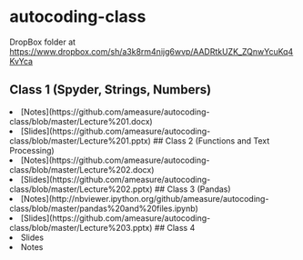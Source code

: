 autocoding-class
================

DropBox folder at https://www.dropbox.com/sh/a3k8rm4nijg6wvp/AADRtkUZK_ZQnwYcuKq4KvYca
## Class 1 (Spyder, Strings, Numbers)
<li>[Notes](https://github.com/ameasure/autocoding-class/blob/master/Lecture%201.docx)
<li>[Slides](https://github.com/ameasure/autocoding-class/blob/master/Lecture%201.pptx)
## Class 2 (Functions and Text Processing) 
<li>[Notes](https://github.com/ameasure/autocoding-class/blob/master/Lecture%202.docx)
<li>[Slides](https://github.com/ameasure/autocoding-class/blob/master/Lecture%202.pptx)
## Class 3 (Pandas)
<li>[Notes](http://nbviewer.ipython.org/github/ameasure/autocoding-class/blob/master/pandas%20and%20files.ipynb)
<li>[Slides](https://github.com/ameasure/autocoding-class/blob/master/Lecture%203.pptx)
## Class 4
<li>Slides
<li>Notes
